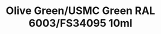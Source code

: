 ---
layout: product
title: "Olive Green/USMC Green RAL 6003/FS34095 10ml"
price: "330" 
desc: "Acrylic Laquer 10mL"
img_path: "/assets/img/RC209.webp"
brand: "AK "
available: true
special_offer: false
new: false
soon: false
cat: "020000"
subcat: "020200"
subsubcat: "020201"
sifra: "RC209"
popular: false
---